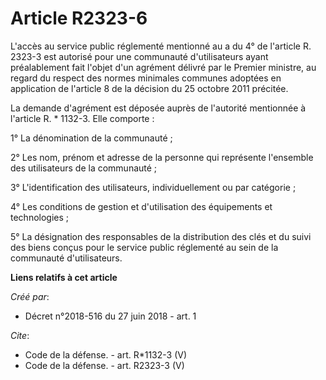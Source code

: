 # Article R2323-6

L'accès au service public réglementé mentionné au a du 4° de l'article R. 2323-3 est autorisé pour une communauté
d'utilisateurs ayant préalablement fait l'objet d'un agrément délivré par le Premier ministre, au regard du respect des
normes minimales communes adoptées en application de l'article 8 de la décision du 25 octobre 2011 précitée. 

La demande d'agrément est déposée auprès de l'autorité mentionnée à l'article R. * 1132-3. Elle comporte : 

1° La dénomination de la communauté ; 

2° Les nom, prénom et adresse de la personne qui représente l'ensemble des utilisateurs de la communauté ; 

3° L'identification des utilisateurs, individuellement ou par catégorie ; 

4° Les conditions de gestion et d'utilisation des équipements et technologies ; 

5° La désignation des responsables de la distribution des clés et du suivi des biens conçus pour le service public réglementé
au sein de la communauté d'utilisateurs.

**Liens relatifs à cet article**

_Créé par_:

  - Décret n°2018-516 du 27 juin 2018 - art. 1

_Cite_:

  - Code de la défense. - art. R*1132-3 (V)
  - Code de la défense. - art. R2323-3 (V)
